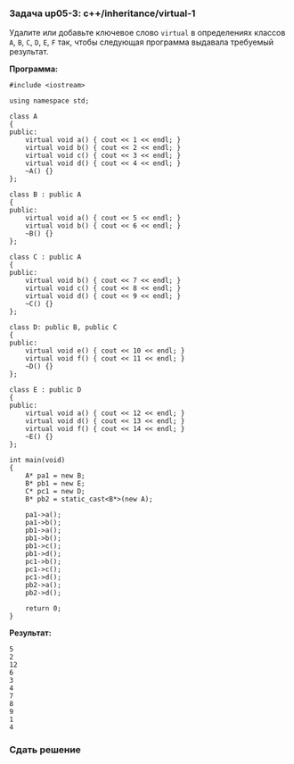 ### Задача up05-3: c++/inheritance/virtual-1

Удалите или добавьте ключевое слово `virtual` в определениях классов
`A`, `B`, `C`, `D`, `E`, `F` так, чтобы следующая программа выдавала
требуемый результат.

**Программа:**

    #include <iostream>

    using namespace std;

    class A
    {
    public:
        virtual void a() { cout << 1 << endl; }
        virtual void b() { cout << 2 << endl; }
        virtual void c() { cout << 3 << endl; }
        virtual void d() { cout << 4 << endl; }
        ~A() {}
    };

    class B : public A
    {
    public:
        virtual void a() { cout << 5 << endl; }
        virtual void b() { cout << 6 << endl; }
        ~B() {}
    };

    class C : public A
    {
    public:
        virtual void b() { cout << 7 << endl; }
        virtual void c() { cout << 8 << endl; }
        virtual void d() { cout << 9 << endl; }
        ~C() {}
    };

    class D: public B, public C
    {
    public:
        virtual void e() { cout << 10 << endl; }
        virtual void f() { cout << 11 << endl; }
        ~D() {}
    };

    class E : public D
    {
    public:
        virtual void a() { cout << 12 << endl; }
        virtual void d() { cout << 13 << endl; }
        virtual void f() { cout << 14 << endl; }
        ~E() {}
    };

    int main(void)
    {
        A* pa1 = new B;
        B* pb1 = new E;
        C* pc1 = new D;
        B* pb2 = static_cast<B*>(new A);

        pa1->a();
        pa1->b();
        pb1->a();
        pb1->b();
        pb1->c();
        pb1->d();
        pc1->b();
        pc1->c();
        pc1->d();
        pb2->a();
        pb2->d();

        return 0;
    }

**Результат:**

    5
    2
    12
    6
    3
    4
    7
    8
    9
    1
    4

### Сдать решение
